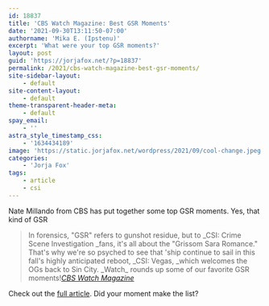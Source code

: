 ```yaml
---
id: 18837
title: 'CBS Watch Magazine: Best GSR Moments'
date: '2021-09-30T13:11:50-07:00'
authorname: 'Mika E. (Ipstenu)'
excerpt: 'What were your top GSR moments?'
layout: post
guid: 'https://jorjafox.net/?p=18837'
permalink: /2021/cbs-watch-magazine-best-gsr-moments/
site-sidebar-layout:
    - default
site-content-layout:
    - default
theme-transparent-header-meta:
    - default
spay_email:
    - ''
astra_style_timestamp_css:
    - '1634434189'
image: 'https://static.jorjafox.net/wordpress/2021/09/cool-change.jpeg'
categories:
    - 'Jorja Fox'
tags:
    - article
    - csi
---
```


Nate Millando from CBS has put together some top GSR moments. Yes, that kind of GSR

<blockquote class="wp-block-quote">In forensics, "GSR" refers to gunshot residue, but to&nbsp;_CSI: Crime Scene Investigation&nbsp;_fans, it's all about the "Grissom Sara Romance." That's why we're so psyched to see that 'ship continue to sail in this fall's highly anticipated reboot,&nbsp;_CSI: Vegas,&nbsp;_which welcomes the OGs back to Sin City.&nbsp;_Watch_&nbsp;rounds up some of our favorite GSR moments!<cite><a href="https://cbswatchmagazine.com/shows/csi-crime-scene-investigation/cool-change">CBS Watch Magazine</a></cite></blockquote>

Check out the <a href="https://cbswatchmagazine.com/shows/csi-crime-scene-investigation/cool-change">full article</a>. Did your moment make the list?
